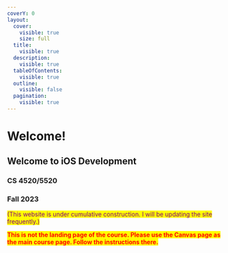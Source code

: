```yaml
---
coverY: 0
layout:
  cover:
    visible: true
    size: full
  title:
    visible: true
  description:
    visible: true
  tableOfContents:
    visible: true
  outline:
    visible: false
  pagination:
    visible: true
---
```


# Welcome!

## Welcome to iOS Development

### CS 4520/5520

### Fall 2023

<mark style="color:purple;">(This website is under cumulative construction. I will be updating the site frequently.)</mark>

<mark style="color:red;">**This is not the landing page of the course. Please use the Canvas page as the main course page.  Follow the instructions there.**</mark>
